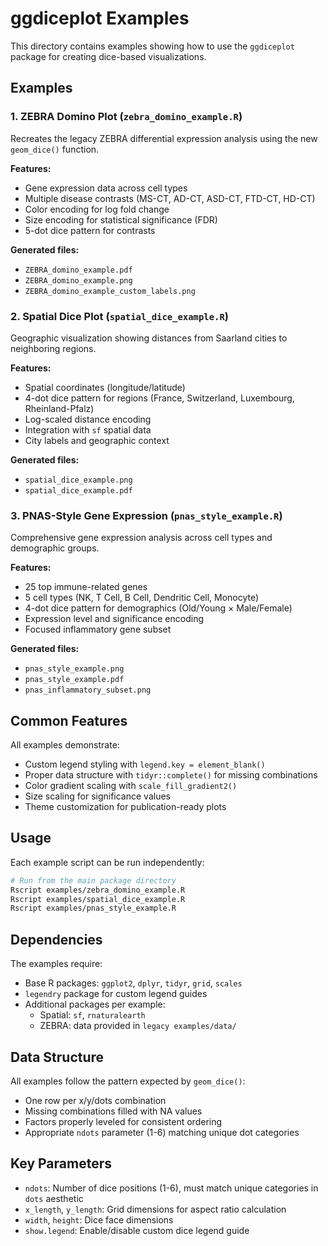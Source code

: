 # ggdiceplot Examples

This directory contains examples showing how to use the `ggdiceplot` package for creating dice-based visualizations.

## Examples

### 1. ZEBRA Domino Plot (`zebra_domino_example.R`)
Recreates the legacy ZEBRA differential expression analysis using the new `geom_dice()` function.

**Features:**
- Gene expression data across cell types
- Multiple disease contrasts (MS-CT, AD-CT, ASD-CT, FTD-CT, HD-CT)
- Color encoding for log fold change
- Size encoding for statistical significance (FDR)
- 5-dot dice pattern for contrasts

**Generated files:**
- `ZEBRA_domino_example.pdf`
- `ZEBRA_domino_example.png`
- `ZEBRA_domino_example_custom_labels.png`

### 2. Spatial Dice Plot (`spatial_dice_example.R`)
Geographic visualization showing distances from Saarland cities to neighboring regions.

**Features:**
- Spatial coordinates (longitude/latitude)
- 4-dot dice pattern for regions (France, Switzerland, Luxembourg, Rheinland-Pfalz)
- Log-scaled distance encoding
- Integration with `sf` spatial data
- City labels and geographic context

**Generated files:**
- `spatial_dice_example.png`
- `spatial_dice_example.pdf`

### 3. PNAS-Style Gene Expression (`pnas_style_example.R`)
Comprehensive gene expression analysis across cell types and demographic groups.

**Features:**
- 25 top immune-related genes
- 5 cell types (NK, T Cell, B Cell, Dendritic Cell, Monocyte)
- 4-dot dice pattern for demographics (Old/Young × Male/Female)
- Expression level and significance encoding
- Focused inflammatory gene subset

**Generated files:**
- `pnas_style_example.png`
- `pnas_style_example.pdf`
- `pnas_inflammatory_subset.png`

## Common Features

All examples demonstrate:
- Custom legend styling with `legend.key = element_blank()`
- Proper data structure with `tidyr::complete()` for missing combinations
- Color gradient scaling with `scale_fill_gradient2()`
- Size scaling for significance values
- Theme customization for publication-ready plots

## Usage

Each example script can be run independently:

```bash
# Run from the main package directory
Rscript examples/zebra_domino_example.R
Rscript examples/spatial_dice_example.R  
Rscript examples/pnas_style_example.R
```

## Dependencies

The examples require:
- Base R packages: `ggplot2`, `dplyr`, `tidyr`, `grid`, `scales`
- `legendry` package for custom legend guides
- Additional packages per example:
  - Spatial: `sf`, `rnaturalearth`
  - ZEBRA: data provided in `legacy examples/data/`

## Data Structure

All examples follow the pattern expected by `geom_dice()`:
- One row per x/y/dots combination
- Missing combinations filled with NA values
- Factors properly leveled for consistent ordering
- Appropriate `ndots` parameter (1-6) matching unique dot categories

## Key Parameters

- `ndots`: Number of dice positions (1-6), must match unique categories in `dots` aesthetic
- `x_length`, `y_length`: Grid dimensions for aspect ratio calculation
- `width`, `height`: Dice face dimensions
- `show.legend`: Enable/disable custom dice legend guide